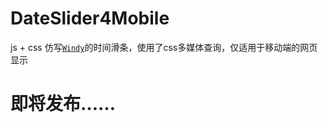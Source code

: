 # DateSlider4Mobile
js + css 仿写[`Windy`](https://www.windy.com/)的时间滑条，使用了css多媒体查询，仅适用于移动端的网页显示

即将发布……
====
